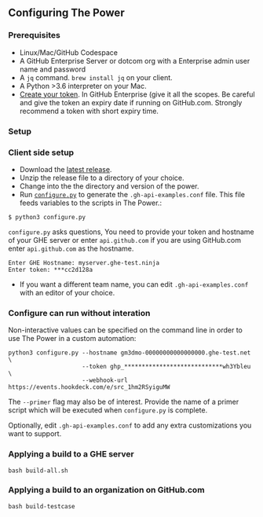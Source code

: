 ## Configuring The Power

### Prerequisites
* Linux/Mac/GitHub Codespace
* A GitHub Enterprise Server or dotcom org with a Enterprise admin user name and password 
* A `jq` command. `brew install jq` on your client.
* A Python >3.6 interpreter on your Mac.
* [Create your token](1). In GitHub Enterprise (give it all the scopes. Be careful and give the token an expiry date if running on GitHub.com. Strongly recommend a token with short expiry time.

### Setup

### Client side setup
- Download the [latest release](https://ghe.io/gm3dmo/the-power/releases/latest).
- Unzip the release file to a directory of your choice.
- Change into the the directory and version of the power.
- Run [`configure.py`](configure.py) to generate the `.gh-api-examples.conf` file. This file feeds variables to the scripts in The Power.:

```
$ python3 configure.py
```

`configure.py` asks questions, You need to provide your token and hostname of your
GHE server or enter `api.github.com` if you are using GitHub.com enter `api.github.com` as the hostname.

```
Enter GHE Hostname: myserver.ghe-test.ninja
Enter token: ***cc2d128a
```

* If you want a different team name,  you can edit  `.gh-api-examples.conf` with an editor of your choice.


### Configure can run without interation
Non-interactive values can be specified on the command line in order to use The Power in a custom automation:

```
python3 configure.py --hostname gm3dmo-00000000000000000.ghe-test.net \
                     --token ghp_****************************wh3Ybleu \
                     --webhook-url https://events.hookdeck.com/e/src_1hm2RSyiguMW
```
The `--primer` flag may also be of interest. Provide the name of a primer script which will be executed when `configure.py` is complete.

Optionally, edit  `.gh-api-examples.conf` to add any extra customizations you want to support.


### Applying a build to a GHE server

```
bash build-all.sh
```

### Applying a build to an organization on GitHub.com

```
bash build-testcase
```

